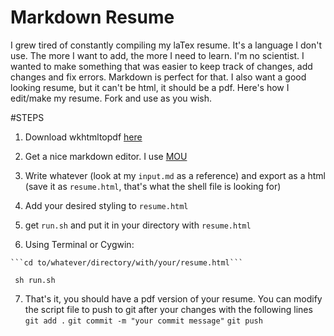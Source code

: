 # Markdown  Resume
I grew tired of constantly compiling my laTex resume. It's a language I don't use. The more I want to add, the more I need to learn. I'm no scientist. I wanted to make something that was easier to keep track of changes, add changes and fix errors. Markdown is perfect for that. I also want a good looking resume, but it can't be html, it should be a pdf. Here's how I edit/make my resume. Fork and use as you wish. 

#STEPS
  
  1. Download wkhtmltopdf [here](http://wkhtmltopdf.org/downloads.html)
  
  2. Get a nice markdown editor. I use [MOU](http://25.io/mou/)
  
  3. Write whatever (look at my `input.md` as a reference) and export as a html (save it as `resume.html`, that's what the shell file is looking for)
  
  4. Add your desired styling to `resume.html`
  
  5. get `run.sh` and put it in your directory with `resume.html`
  
  6. Using Terminal or Cygwin:
  
    ```cd to/whatever/directory/with/your/resume.html```
    
   ``` sh run.sh```
   
  7. That's it, you should have a pdf version of your resume. You can modify the script file to push to git after your changes with the following lines
      ```git add .```
      ```git commit -m "your commit message"```
      ```git push```
 

